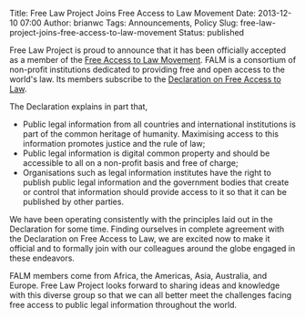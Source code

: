 Title: Free Law Project Joins Free Access to Law Movement
Date: 2013-12-10 07:00
Author: brianwc
Tags: Announcements, Policy
Slug: free-law-project-joins-free-access-to-law-movement
Status: published

Free Law Project is proud to announce that it has been officially
accepted as a member of the [Free Access to Law
Movement](http://www.falm.info/). FALM is a consortium of non-profit
institutions dedicated to providing free and open access to the world's
law. Its members subscribe to the [Declaration on Free Access to
Law](http://www.falm.info/declaration/).

The Declaration explains in part that,

-   Public legal information from all countries and international
    institutions is part of the common heritage of humanity. Maximising
    access to this information promotes justice and the rule of law;
-   Public legal information is digital common property and should be
    accessible to all on a non-profit basis and free of charge;
-   Organisations such as legal information institutes have the right to
    publish public legal information and the government bodies that
    create or control that information should provide access to it so
    that it can be published by other parties.

We have been operating consistently with the principles laid out in the
Declaration for some time. Finding ourselves in complete agreement with
the Declaration on Free Access to Law, we are excited now to make it
official and to formally join with our colleagues around the globe
engaged in these endeavors.

FALM members come from Africa, the Americas, Asia, Australia, and
Europe. Free Law Project looks forward to sharing ideas and knowledge
with this diverse group so that we can all better meet the challenges
facing free access to public legal information throughout the world.

